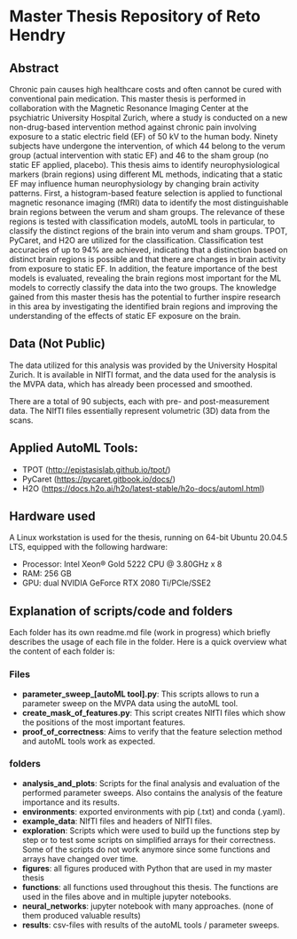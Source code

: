 # Master Thesis Repository of Reto Hendry

## Abstract
Chronic pain causes high healthcare costs and often cannot be cured with conventional pain medication. This master thesis is performed in collaboration with the Magnetic Resonance Imaging Center at the psychiatric University Hospital Zurich, where a study is conducted on a new non-drug-based intervention method against chronic pain involving exposure to a static electric field (EF) of 50 kV to the human body. Ninety subjects have undergone the intervention, of which 44 belong to the verum group (actual intervention with static EF) and 46 to the sham group (no static EF applied, placebo). This thesis aims to identify neurophysiological markers (brain regions) using different ML methods, indicating that a static EF may influence human neurophysiology by changing brain activity patterns. First, a histogram-based feature selection is applied to functional magnetic resonance imaging (fMRI) data to identify the most distinguishable brain regions between the verum and sham groups. The relevance of these regions is tested with classification models, autoML tools in particular, to classify the distinct regions of the brain into verum and sham groups. TPOT, PyCaret, and H2O are utilized for the classification. Classification test accuracies of up to 94% are achieved, indicating that a distinction based on distinct brain regions is possible and that there are changes in brain activity from exposure to static EF. In addition, the feature importance of the best models is evaluated, revealing the brain regions most important for the ML models to correctly classify the data into the two groups. The knowledge gained from this master thesis has the potential to further inspire research in this area by investigating the identified brain regions and improving the understanding of the effects of static EF exposure on the brain.

## Data (Not Public)
The data utilized for this analysis was provided by the University Hospital Zurich. It is available in NIfTI format, and the data used for the analysis is the MVPA data, which has already been processed and smoothed.

There are a total of 90 subjects, each with pre- and post-measurement data. The NIfTI files essentially represent volumetric (3D) data from the scans.

## Applied AutoML Tools:
- TPOT (http://epistasislab.github.io/tpot/)
- PyCaret (https://pycaret.gitbook.io/docs/)
- H2O (https://docs.h2o.ai/h2o/latest-stable/h2o-docs/automl.html)

## Hardware used
A Linux workstation is used for the thesis, running on 64-bit Ubuntu 20.04.5 LTS, equipped with the following hardware:
- Processor: Intel Xeon® Gold 5222 CPU @ 3.80GHz x 8
- RAM: 256 GB
- GPU: dual NVIDIA GeForce RTX 2080 Ti/PCIe/SSE2


## Explanation of scripts/code and folders
Each folder has its own readme.md file (work in progress) which briefly describes the usage of each file in the folder. Here is a quick overview what the content of each folder is:
### Files
- **parameter_sweep_[autoML tool].py**: This scripts allows to run a parameter sweep on the MVPA data using the autoML tool.
- **create_mask_of_features.py**: This script creates NIfTI files which show the positions of the most important features.
- **proof_of_correctness**: Aims to verify that the feature selection method and autoML tools work as expected.


### folders
- **analysis_and_plots**: Scripts for the final analysis and evaluation of the performed parameter sweeps. Also contains the analysis of the feature importance and its results.
- **environments**: exported environments with pip (.txt) and conda (.yaml).
- **example_data**: NIfTI files and headers of NIfTI files.
- **exploration**: Scripts which were used to build up the functions step by step or to test some scripts on simplified arrays for their correctness. Some of the scripts do not work anymore since some functions and arrays have changed over time.
- **figures**: all figures produced with Python that are used in my master thesis
- **functions**: all functions used throughout this thesis. The functions are used in the files above and in multiple jupyter notebooks. 
- **neural_networks**: jupyter notebook with many approaches. (none of them produced valuable results)
- **results**: csv-files with results of the autoML tools / parameter sweeps.


